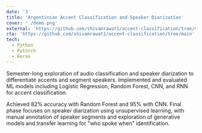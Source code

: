 ```yaml
---
date: '3'
title: 'Argentinian Accent Classification and Speaker Diarization'
cover: './demo.png'
external: 'https://github.com/shivamrawat1/accent-classification/tree/main'
cta: 'https://github.com/shivamrawat1/accent-classification/tree/main'
tech:
  - Python
  - Pytorch
  - Keras
---
```


Semester-long exploration of audio classification and speaker diarization to differentiate accents and segment speakers. Implemented and evaluated ML models including Logistic Regression, Random Forest, CNN, and RNN for accent classification.

Achieved 82% accuracy with Random Forest and 95% with CNN. Final phase focuses on speaker diarization using unsupervised learning, with manual annotation of speaker segments and exploration of generative models and transfer learning for "who spoke when" identification.
